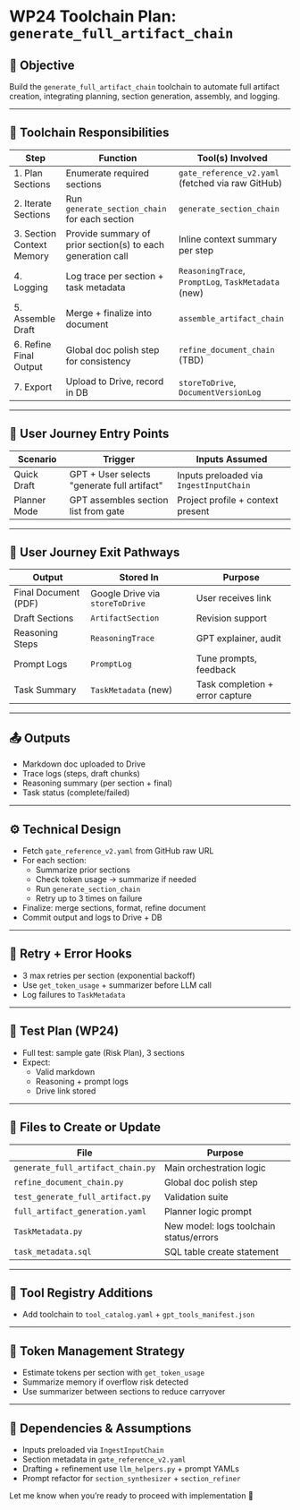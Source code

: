 # WP24 Toolchain Plan: `generate_full_artifact_chain`

## 🎯 Objective
Build the `generate_full_artifact_chain` toolchain to automate full artifact creation, integrating planning, section generation, assembly, and logging.

---

## 🧱 Toolchain Responsibilities

| Step | Function | Tool(s) Involved |
|------|----------|------------------|
| 1. Plan Sections | Enumerate required sections | `gate_reference_v2.yaml` (fetched via raw GitHub) |
| 2. Iterate Sections | Run `generate_section_chain` for each section | `generate_section_chain` |
| 3. Section Context Memory | Provide summary of prior section(s) to each generation call | Inline context summary per step |
| 4. Logging | Log trace per section + task metadata | `ReasoningTrace`, `PromptLog`, `TaskMetadata` (new) |
| 5. Assemble Draft | Merge + finalize into document | `assemble_artifact_chain` |
| 6. Refine Final Output | Global doc polish step for consistency | `refine_document_chain` (TBD) |
| 7. Export | Upload to Drive, record in DB | `storeToDrive`, `DocumentVersionLog` |

---

## 🧭 User Journey Entry Points

| Scenario | Trigger | Inputs Assumed |
|----------|---------|----------------|
| Quick Draft | GPT + User selects "generate full artifact" | Inputs preloaded via `IngestInputChain` |
| Planner Mode | GPT assembles section list from gate | Project profile + context present |

---

## 🧾 User Journey Exit Pathways

| Output | Stored In | Purpose |
|--------|-----------|---------|
| Final Document (PDF) | Google Drive via `storeToDrive` | User receives link |
| Draft Sections | `ArtifactSection` | Revision support |
| Reasoning Steps | `ReasoningTrace` | GPT explainer, audit |
| Prompt Logs | `PromptLog` | Tune prompts, feedback |
| Task Summary | `TaskMetadata` (new) | Task completion + error capture |

---

## 📤 Outputs
- Markdown doc uploaded to Drive
- Trace logs (steps, draft chunks)
- Reasoning summary (per section + final)
- Task status (complete/failed)

---

## ⚙️ Technical Design

- Fetch `gate_reference_v2.yaml` from GitHub raw URL
- For each section:
  - Summarize prior sections
  - Check token usage → summarize if needed
  - Run `generate_section_chain`
  - Retry up to 3 times on failure
- Finalize: merge sections, format, refine document
- Commit output and logs to Drive + DB

---

## 🔁 Retry + Error Hooks
- 3 max retries per section (exponential backoff)
- Use `get_token_usage` + summarizer before LLM call
- Log failures to `TaskMetadata`

---

## 🧪 Test Plan (WP24)
- Full test: sample gate (Risk Plan), 3 sections
- Expect:
  - Valid markdown
  - Reasoning + prompt logs
  - Drive link stored

---

## 📁 Files to Create or Update
| File | Purpose |
|------|---------|
| `generate_full_artifact_chain.py` | Main orchestration logic |
| `refine_document_chain.py` | Global doc polish step |
| `test_generate_full_artifact.py` | Validation suite |
| `full_artifact_generation.yaml` | Planner logic prompt |
| `TaskMetadata.py` | New model: logs toolchain status/errors |
| `task_metadata.sql` | SQL table create statement |

---

## 🔗 Tool Registry Additions
- Add toolchain to `tool_catalog.yaml` + `gpt_tools_manifest.json`

---

## 🧠 Token Management Strategy
- Estimate tokens per section with `get_token_usage`
- Summarize memory if overflow risk detected
- Use summarizer between sections to reduce carryover

---

## 🤝 Dependencies & Assumptions
- Inputs preloaded via `IngestInputChain`
- Section metadata in `gate_reference_v2.yaml`
- Drafting + refinement use `llm_helpers.py` + prompt YAMLs
- Prompt refactor for `section_synthesizer` + `section_refiner`

Let me know when you’re ready to proceed with implementation 🚀